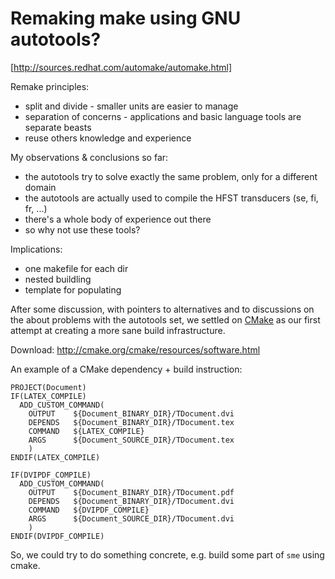 # Remaking make using GNU autotools?

[http://sources.redhat.com/automake/automake.html]

Remake principles:
* split and divide - smaller units are easier to manage
* separation of concerns - applications and basic language tools are separate beasts
* reuse others knowledge and experience

My observations & conclusions so far:
* the autotools try to solve exactly the same problem, only for a different domain
* the autotools are actually used to compile the HFST transducers (se, fi, fr, ...)
* there's a whole body of experience out there
* so why not use these tools?

Implications:
* one makefile for each dir
* nested buildling
* template for populating

After some discussion, with pointers to alternatives and to discussions on the about problems with the autotools set, we settled on [CMake](http://www.cmake.org) as our first attempt at creating a more sane build infrastructure.

Download:
http://cmake.org/cmake/resources/software.html

An example of a CMake dependency + build instruction:
```
PROJECT(Document)
IF(LATEX_COMPILE)
  ADD_CUSTOM_COMMAND(
    OUTPUT    ${Document_BINARY_DIR}/TDocument.dvi
    DEPENDS   ${Document_BINARY_DIR}/TDocument.tex
    COMMAND   ${LATEX_COMPILE}
    ARGS      ${Document_SOURCE_DIR}/TDocument.tex
    )
ENDIF(LATEX_COMPILE)

IF(DVIPDF_COMPILE)
  ADD_CUSTOM_COMMAND(
    OUTPUT    ${Document_BINARY_DIR}/TDocument.pdf
    DEPENDS   ${Document_BINARY_DIR}/TDocument.dvi
    COMMAND   ${DVIPDF_COMPILE}
    ARGS      ${Document_SOURCE_DIR}/TDocument.dvi
    )
ENDIF(DVIPDF_COMPILE)
```

So, we could try to do something concrete, e.g. build some part of `sme` using cmake.
